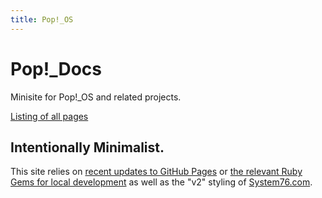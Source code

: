 ```yaml
---
title: Pop!_OS
---
```


# Pop!_Docs

Minisite for Pop!_OS and related projects.

[Listing of all pages](/docs)

## Intentionally Minimalist.

This site relies on [recent updates to GitHub Pages](https://github.com/blog/2289-publishing-with-github-pages-now-as-easy-as-1-2-3)
or [the relevant Ruby Gems for local development](https://help.github.com/articles/setting-up-your-github-pages-site-locally-with-jekyll/#step-2-install-jekyll-using-bundler)
as well as the "v2" styling of [System76.com](https://system76.com).
